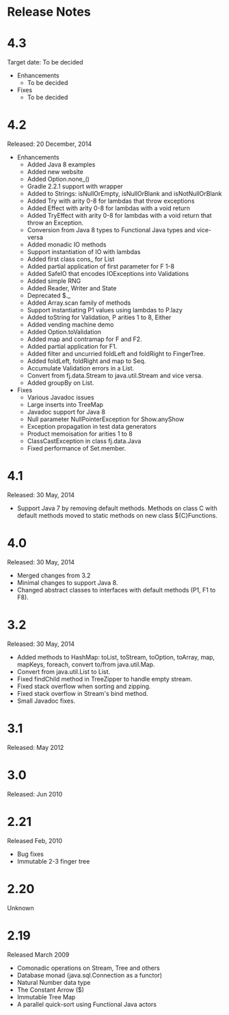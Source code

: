 
Release Notes
=============

4.3
===
Target date: To be decided

* Enhancements
    * To be decided
* Fixes
    * To be decided

4.2
===
Released: 20 December, 2014

* Enhancements
    * Added Java 8 examples
    * Added new website
    * Added Option.none_()
    * Gradle 2.2.1 support with wrapper
    * Added to Strings: isNullOrEmpty, isNullOrBlank and isNotNullOrBlank
    * Added Try with arity 0-8 for lambdas that throw exceptions
    * Added Effect with arity 0-8 for lambdas with a void return
    * Added TryEffect with arity 0-8 for lambdas with a void return that throw an Exception.
    * Conversion from Java 8 types to Functional Java types and vice-versa
    * Added monadic IO methods
    * Support instantiation of IO with lambdas
    * Added first class cons_ for List
    * Added partial application of first parameter for F 1-8
    * Added SafeIO that encodes IOExceptions into Validations
    * Added simple RNG
    * Added Reader, Writer and State
    * Deprecated $._
    * Added Array.scan family of methods
    * Support instantiating P1 values using lambdas to P.lazy
    * Added toString for Validation, P arities 1 to 8, Either
    * Added vending machine demo
    * Added Option.toValidation
    * Added map and contramap for F and F2.
    * Added partial application for F1.
    * Added filter and uncurried foldLeft and foldRight to FingerTree.
    * Added foldLeft, foldRight and map to Seq.
    * Accumulate Validation errors in a List.
    * Convert from fj.data.Stream to java.util.Stream and vice versa.
    * Added groupBy on List.
* Fixes
    * Various Javadoc issues
    * Large inserts into TreeMap
    * Javadoc support for Java 8
    * Null parameter NullPointerException for Show.anyShow
    * Exception propagation in test data generators
    * Product memoisation for arities 1 to 8
    * ClassCastException in class fj.data.Java
    * Fixed performance of Set.member.

4.1
===
Released: 30 May, 2014

* Support Java 7 by removing default methods.  Methods on class C with default methods moved to static methods on new class ${C}Functions.

4.0
===
Released: 30 May, 2014

* Merged changes from 3.2
* Minimal changes to support Java 8.
* Changed abstract classes to interfaces with default methods (P1, F1 to F8).

3.2
===
Released: 30 May, 2014

* Added methods to HashMap: toList, toStream, toOption, toArray, map, mapKeys, foreach, convert to/from java.util.Map.
* Convert from java.util.List to List.
* Fixed findChild method in TreeZipper to handle empty stream.
* Fixed stack overflow when sorting and zipping.
* Fixed stack overflow in Stream's bind method.
* Small Javadoc fixes.

3.1
===
Released: May 2012

3.0 
===
Released: Jun 2010

2.21
====
Released Feb, 2010

* Bug fixes
* Immutable 2-3 finger tree

2.20
===
Unknown

2.19
===
Released March 2009

* Comonadic operations on Stream, Tree and others
* Database monad (java.sql.Connection as a functor)
* Natural Number data type
* The Constant Arrow ($)
* Immutable Tree Map
* A parallel quick-sort using Functional Java actors


